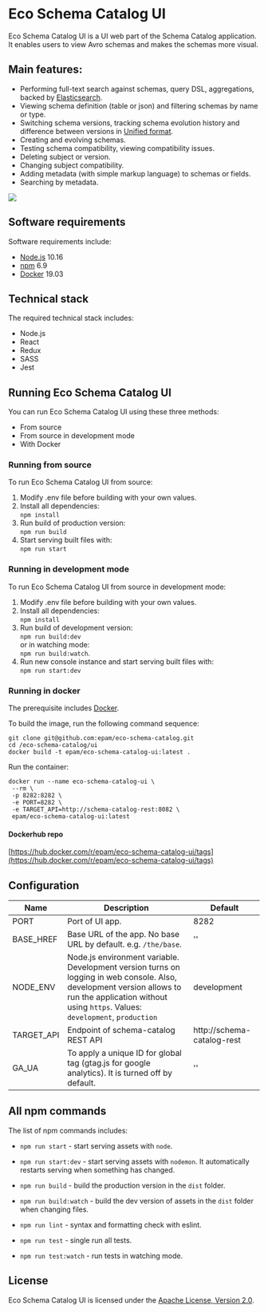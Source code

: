# Eco Schema Catalog UI

Eco Schema Catalog UI is a UI web part of the Schema Catalog application. It enables users to view Avro schemas and makes the schemas more visual.

## Main features:

* Performing full-text search against schemas, query DSL, aggregations, backed by [Elasticsearch](https://www.elastic.co/).
* Viewing schema definition (table or json) and filtering schemas by name or type.
* Switching schema versions, tracking schema evolution history and difference between versions in [Unified format](https://en.wikipedia.org/wiki/Diff#Unified_format).
* Creating and evolving schemas.
* Testing schema compatibility, viewing compatibility issues.
* Deleting subject or version.
* Changing subject compatibility.
* Adding metadata (with simple markup language) to schemas or fields.
* Searching by metadata.

![](sc.gif)

## Software requirements

Software requirements include:

* [Node.js](https://nodejs.org/en/) 10.16
* [npm](https://www.npmjs.com/) 6.9
* [Docker](https://www.docker.com/get-started) 19.03

## Technical stack

The required technical stack includes:

* Node.js
* React
* Redux
* SASS
* Jest

## Running Eco Schema Catalog UI

You can run Eco Schema Catalog UI using these three methods:

* From source
* From source in development mode
* With Docker

### Running from source

To run Eco Schema Catalog UI from source:

1. Modify .env file before building with your own values.
2. Install all dependencies: <br /> `npm install`
3. Run build of production version: <br /> `npm run build`
4. Start serving built files with: <br /> `npm run start`

### Running in development mode

To run Eco Schema Catalog UI from source in development mode:

1. Modify .env file before building with your own values.
2. Install all dependencies: <br /> `npm install`
3. Run build of development version: <br />  `npm run build:dev` <br />  or in watching mode: <br /> `npm run build:watch`.
4. Run new console instance and start serving built files with: <br /> `npm run start:dev`

### Running in docker

The prerequisite includes [Docker](https://www.docker.com/get-started).

To build the image, run the following command sequence:
```
git clone git@github.com:epam/eco-schema-catalog.git
cd /eco-schema-catalog/ui
docker build -t epam/eco-schema-catalog-ui:latest .
```

Run the container:
```
docker run --name eco-schema-catalog-ui \
 --rm \
 -p 8282:8282 \
 -e PORT=8282 \
 -e TARGET_API=http://schema-catalog-rest:8082 \
 epam/eco-schema-catalog-ui:latest
```

#### Dockerhub repo

[https://hub.docker.com/r/epam/eco-schema-catalog-ui/tags](https://hub.docker.com/r/epam/eco-schema-catalog-ui/tags)

## Configuration

| Name       | Description                                                                                                                                                                                           | Default                    |
|------------|-------------------------------------------------------------------------------------------------------------------------------------------------------------------------------------------------------|----------------------------|
| PORT       | Port of UI app.                                                                                                                                                                                       | 8282                       |
| BASE_HREF  | Base URL of the app. No base URL by default. e.g. `/the/base`.                                                                                                                                        | ''                         |
| NODE_ENV   | Node.js environment variable. Development version turns on logging in web console. Also, development version allows to run the application without using `https`. Values: `development`, `production` | development                |
| TARGET_API | Endpoint of schema-catalog REST API                                                                                                                                                                   | http://schema-catalog-rest |
| GA_UA      | To apply a unique ID for global tag (gtag.js for google analytics). It is turned off by default.                                                                                                      | ''                         |

## All npm commands

The list of npm commands includes:

* `npm run start` - start serving assets with `node`.

* `npm run start:dev` - start serving assets with `nodemon`. It automatically restarts serving when something has changed.

* `npm run build` - build the production version in the `dist` folder.

* `npm run build:watch` - build the dev version of assets in the `dist` folder when changing files.

* `npm run lint` - syntax and formatting check with eslint.

* `npm run test` - single run all tests.

* `npm run test:watch` - run tests in watching mode.

## License

Eco Schema Catalog UI is licensed under the [Apache License, Version 2.0](https://www.apache.org/licenses/LICENSE-2.0).
